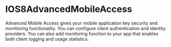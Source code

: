 # IOS8AdvancedMobileAccess
Advanced Mobile Access gives your mobile application key security and monitoring functionality. You can configure client authentication and identity providers. You can also add monitoring function to your app that enables both client logging and usage statistics. 
